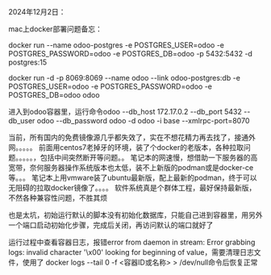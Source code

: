 2024年12月2日：


mac上docker部署问题备忘：

docker run --name odoo-postgres -e POSTGRES_USER=odoo -e POSTGRES_PASSWORD=odoo -e POSTGRES_DB=odoo -p 5432:5432 -d postgres:15


docker run -d -p 8069:8069 --name odoo --link odoo-postgres:db -e POSTGRES_USER=odoo -e POSTGRES_PASSWORD=odoo -e POSTGRES_DB=odoo odoo 

进入到odoo容器里，运行命令odoo --db_host 172.17.0.2 --db_port 5432 --db_user odoo --db_password odoo -d odoo -i base --xmlrpc-port=8070




当前，所有国内的免费镜像源几乎都失效了，实在不想花精力再去找了，接通外网。。。。。
前面用centos7老掉牙的环境，装了个docker的老版本，各种拉取问题。。。。。，包括中间突然断开等问题。。
笔记本的网速慢，想借助一下服务器的高宽带，奈何服务器操作系统版本也太低，装不上新版的podman或是docker-ce等。。。
笔记本上用vmware装了ubuntu最新版，配上最新的podman，终于可以无阻碍的拉取docker镜像了。。。。
软件系统真是个群体工程，最好保持最新版，不然各种兼容性问题，不胜其烦

也是太坑，初始运行默认的脚本没有初始化数据库，只能自己进到容器里，用另外一个端口启动初始化步骤，完成后关闭，再访问默认的端口就好了

运行过程中查看容器日志，报错error from daemon in stream: Error grabbing logs: invalid character '\x00' looking for beginning of value，需要清理日志文件，使用了
docker logs --tail 0 -f <容器ID或名称> > /dev/null命令后恢复正常



